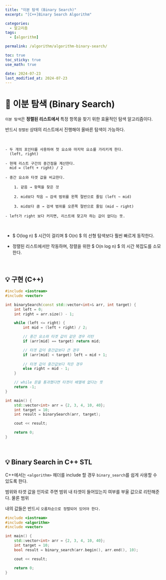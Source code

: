 ```yaml
---
title: "이분 탐색 (Binary Search)"
excerpt: "[C++]Binary Search Algorithm"

categories:
  - 알고리즘
tags:
  - [algorithm]

permalink: /algorithm/algorithm-binary-search/

toc: true
toc_sticky: true
use_math: true

date: 2024-07-23
last_modified_at: 2024-07-23
---
```


# 👑 이분 탐색 (Binary Search)

`이분 탐색`은 **정렬된 리스트에서** 특정 항목을 찾기 위한 효율적인 탐색 알고리즘이다. <br>

반드시 `정렬된` 상태의 리스트에서 진행해야 올바른 탐색이 가능하다. 

<br>

    - 두 개의 포인터를 사용하여 첫 요소와 마지막 요소를 가리키게 한다.
      (left, right)
    
    - 현재 리스트 구간의 중간점을 계산한다.
      mid = (left + right) / 2

    - 중간 요소와 타겟 값을 비교한다.

        1. 같음 → 항목을 찾은 것

        2. mid보다 작음 → 검색 범위를 왼쪽 절반으로 줄임 (left ~ mid)

        3. mid보다 큼 → 검색 범위를 오른쪽 절반으로 줄임 (mid ~ right)

    - left가 right 보다 커지면, 리스트에 찾고자 하는 값이 없다는 뜻.

<br>

- $ O(log n) $ 시간이 걸리며 $ O(n) $ 의 선형 탐색보다 훨씬 빠르게 동작한다.

- 정렬된 리스트에서만 작동하며, 정렬을 위한 $ O(n log n) $ 의 시간 복잡도를 소모한다.

<br>

## 💡 구현 (C++)

```c++
#include <iostream>
#include <vector>

int binarySearch(const std::vector<int>& arr, int target) {
    int left = 0;
    int right = arr.size() - 1;

    while (left <= right) {
        int mid = (left + right) / 2;

        // 중간 요소와 타겟 값이 같은 경우 리턴
        if (arr[mid] == target) return mid;

        // 타겟 값이 중간값보다 큰 경우
        if (arr[mid] < target) left = mid + 1;
        
        // 타겟 값이 중간값보다 작은 경우
        else right = mid - 1;
    }

    // while 문을 통과했다면 타겟이 배열에 없다는 뜻
    return -1;
}

int main() {
    std::vector<int> arr = {2, 3, 4, 10, 40};
    int target = 10;
    int result = binarySearch(arr, target);

    cout << result;

    return 0;
}
```

<br>

## 💡 Binary Search in C++ STL

C++에서는 `<algorithm>` 헤더를 include 할 경우 `binary_search`를 쉽게 사용할 수 있도록 한다. <br>

범위와 타겟 값을 인자로 주면 범위 내 타겟이 들어있는지 여부를 부울 값으로 리턴해준다. 물론 범위 <br>

내의 값들은 반드시 `오름차순으로 정렬되어 있어야 한다.`

```c++
#include <iostream>
#include <algorithm>
#include <vector>

int main() {
    std::vector<int> arr = {2, 3, 4, 10, 40};
    int target = 10;
    bool result = binary_search(arr.begin(), arr.end(), 10);

    cout << result;

    return 0;
}
```





